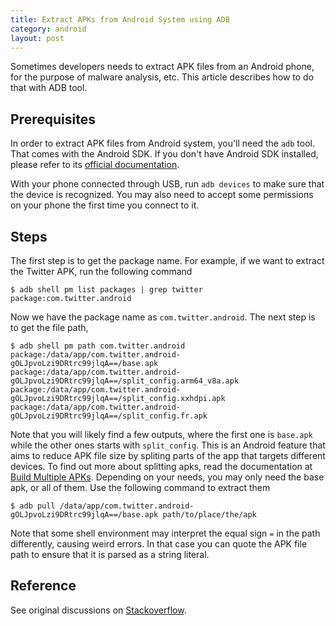 ```yaml
---
title: Extract APKs from Android System using ADB
category: android
layout: post
---
```


Sometimes developers needs to extract APK files from an Android phone, for the purpose of malware analysis, etc. This article describes how to do that with ADB tool.

## Prerequisites

In order to extract APK files from Android system, you'll need the `adb` tool. That comes with the Android SDK. If you don't have Android SDK installed, please refer to its [official documentation](https://developer.android.com/studio/).

With your phone connected through USB, run `adb devices` to make sure that the device is recognized. You may also need to accept some permissions on your phone the first time you connect to it.

## Steps

The first step is to get the package name. For example, if we want to extract the Twitter APK, run the following command

```
$ adb shell pm list packages | grep twitter
package:com.twitter.android
```

Now we have the package name as `com.twitter.android`. The next step is to get the file path,

```
$ adb shell pm path com.twitter.android
package:/data/app/com.twitter.android-gOLJpvoLzi9DRtrc99jlqA==/base.apk
package:/data/app/com.twitter.android-gOLJpvoLzi9DRtrc99jlqA==/split_config.arm64_v8a.apk
package:/data/app/com.twitter.android-gOLJpvoLzi9DRtrc99jlqA==/split_config.xxhdpi.apk
package:/data/app/com.twitter.android-gOLJpvoLzi9DRtrc99jlqA==/split_config.fr.apk
```
Note that you will likely find a few outputs, where the first one is `base.apk` while the other ones starts with `split_config`. This is an Android feature that aims to reduce APK file size by spliting parts of the app that targets different devices. To find out more about splitting apks, read the documentation at [Build Multiple APKs](https://developer.android.com/studio/build/configure-apk-splits). Depending on your needs, you may only need the base apk, or all of them. Use the following command to extract them
```
$ adb pull /data/app/com.twitter.android-gOLJpvoLzi9DRtrc99jlqA==/base.apk path/to/place/the/apk
```

Note that some shell environment may interpret the equal sign `=` in the path differently, causing weird errors. In that case you can quote the APK file path to ensure that it is parsed as a string literal.

## Reference
See original discussions on [Stackoverflow](https://stackoverflow.com/questions/4032960/how-do-i-get-an-apk-file-from-an-android-device).
